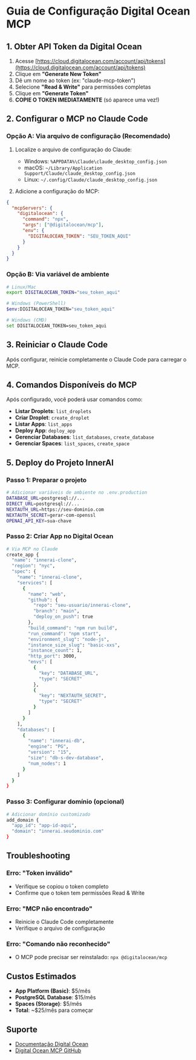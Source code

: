 # Guia de Configuração Digital Ocean MCP

## 1. Obter API Token da Digital Ocean

1. Acesse [https://cloud.digitalocean.com/account/api/tokens](https://cloud.digitalocean.com/account/api/tokens)
2. Clique em **"Generate New Token"**
3. Dê um nome ao token (ex: "claude-mcp-token")
4. Selecione **"Read & Write"** para permissões completas
5. Clique em **"Generate Token"**
6. **COPIE O TOKEN IMEDIATAMENTE** (só aparece uma vez!)

## 2. Configurar o MCP no Claude Code

### Opção A: Via arquivo de configuração (Recomendado)

1. Localize o arquivo de configuração do Claude:
   - Windows: `%APPDATA%\Claude\claude_desktop_config.json`
   - macOS: `~/Library/Application Support/Claude/claude_desktop_config.json`
   - Linux: `~/.config/Claude/claude_desktop_config.json`

2. Adicione a configuração do MCP:

```json
{
  "mcpServers": {
    "digitalocean": {
      "command": "npx",
      "args": ["@digitalocean/mcp"],
      "env": {
        "DIGITALOCEAN_TOKEN": "SEU_TOKEN_AQUI"
      }
    }
  }
}
```

### Opção B: Via variável de ambiente

```bash
# Linux/Mac
export DIGITALOCEAN_TOKEN="seu_token_aqui"

# Windows (PowerShell)
$env:DIGITALOCEAN_TOKEN="seu_token_aqui"

# Windows (CMD)
set DIGITALOCEAN_TOKEN=seu_token_aqui
```

## 3. Reiniciar o Claude Code

Após configurar, reinicie completamente o Claude Code para carregar o MCP.

## 4. Comandos Disponíveis do MCP

Após configurado, você poderá usar comandos como:

- **Listar Droplets**: `list_droplets`
- **Criar Droplet**: `create_droplet`
- **Listar Apps**: `list_apps`
- **Deploy App**: `deploy_app`
- **Gerenciar Databases**: `list_databases`, `create_database`
- **Gerenciar Spaces**: `list_spaces`, `create_space`

## 5. Deploy do Projeto InnerAI

### Passo 1: Preparar o projeto

```bash
# Adicionar variáveis de ambiente no .env.production
DATABASE_URL=postgresql://...
DIRECT_URL=postgresql://...
NEXTAUTH_URL=https://seu-dominio.com
NEXTAUTH_SECRET=gerar-com-openssl
OPENAI_API_KEY=sua-chave
```

### Passo 2: Criar App no Digital Ocean

```bash
# Via MCP no Claude
create_app {
  "name": "innerai-clone",
  "region": "nyc",
  "spec": {
    "name": "innerai-clone",
    "services": [
      {
        "name": "web",
        "github": {
          "repo": "seu-usuario/innerai-clone",
          "branch": "main",
          "deploy_on_push": true
        },
        "build_command": "npm run build",
        "run_command": "npm start",
        "environment_slug": "node-js",
        "instance_size_slug": "basic-xxs",
        "instance_count": 1,
        "http_port": 3000,
        "envs": [
          {
            "key": "DATABASE_URL",
            "type": "SECRET"
          },
          {
            "key": "NEXTAUTH_SECRET",
            "type": "SECRET"
          }
        ]
      }
    ],
    "databases": [
      {
        "name": "innerai-db",
        "engine": "PG",
        "version": "15",
        "size": "db-s-dev-database",
        "num_nodes": 1
      }
    ]
  }
}
```

### Passo 3: Configurar domínio (opcional)

```bash
# Adicionar domínio customizado
add_domain {
  "app_id": "app-id-aqui",
  "domain": "innerai.seudominio.com"
}
```

## Troubleshooting

### Erro: "Token inválido"
- Verifique se copiou o token completo
- Confirme que o token tem permissões Read & Write

### Erro: "MCP não encontrado"
- Reinicie o Claude Code completamente
- Verifique o arquivo de configuração

### Erro: "Comando não reconhecido"
- O MCP pode precisar ser reinstalado: `npx @digitalocean/mcp`

## Custos Estimados

- **App Platform (Basic)**: $5/mês
- **PostgreSQL Database**: $15/mês
- **Spaces (Storage)**: $5/mês
- **Total**: ~$25/mês para começar

## Suporte

- [Documentação Digital Ocean](https://docs.digitalocean.com/)
- [Digital Ocean MCP GitHub](https://github.com/digitalocean/mcp)